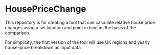 # HousePriceChange

This repository is for creating a tool that can calculate relative house price changes using a set location and point in time as the basis of the comparison.  

For simplicity, the first version of the tool will use UK regions and yearly house-price breakdown as input data
